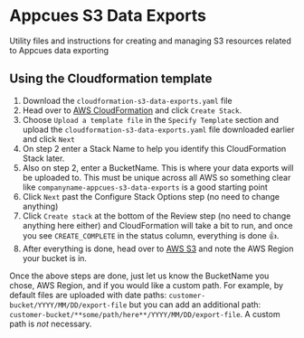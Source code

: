 # Appcues S3 Data Exports

Utility files and instructions for creating and managing S3 resources related to Appcues data exporting

## Using the Cloudformation template

1. Download the `cloudformation-s3-data-exports.yaml` file
1. Head over to [AWS CloudFormation](https://aws.amazon.com/cloudformation/) and click `Create Stack`.
3. Choose `Upload a template file` in the `Specify Template` section and upload the `cloudformation-s3-data-exports.yaml` file downloaded earlier and click `Next`
4. On step 2 enter a Stack Name to help you identify this CloudFormation Stack later.
5. Also on step 2, enter a BucketName.  This is where your data exports will be uploaded to. This must be unique across all AWS so something clear like `companyname-appcues-s3-data-exports` is a good starting point
6. Click `Next` past the Configure Stack Options step (no need to change anything)
7. Click `Create stack` at the bottom of the Review step (no need to change anything here either) and CloudFormation will take a bit to run, and once you see `CREATE_COMPLETE` in the status column, everything is done :+1:.
8. After everything is done, head over to [AWS S3](https://aws.amazon.com/s3/) and note the AWS Region your bucket is in.

Once the above steps are done, just let us know the BucketName you chose, AWS Region, and if you would like a custom path. For example, by default files are uploaded with date paths: `customer-bucket/YYYY/MM/DD/export-file` but you can add an additional path: `customer-bucket/**some/path/here**/YYYY/MM/DD/export-file`. A custom path is *not* necessary.
